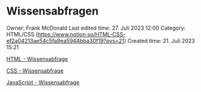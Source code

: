 # Wissensabfragen

Owner: Frank McDonald
Last edited time: 27. Juli 2023 12:00
Category: HTML/CSS (https://www.notion.so/HTML-CSS-ef2a04213ae54c5fa9ea5944bba30f19?pvs=21)
Created time: 21. Juli 2023 15:21

[HTML - Wissensabfrage](Wissensabfragen%20aead99c1b09344dca229e9eca6ed0559/HTML%20-%20Wissensabfrage%205c00fb24845c466fbfe05d778fa27216.md)

[CSS - Wissensabfrage](Wissensabfragen%20aead99c1b09344dca229e9eca6ed0559/CSS%20-%20Wissensabfrage%20896439ccdb824a7eb5719196d7a483c0.md)

[JavaScript - Wissensabfrage](Wissensabfragen%20aead99c1b09344dca229e9eca6ed0559/JavaScript%20-%20Wissensabfrage%20cb6b670028ef4337b55edde92dd9c10b.md)
